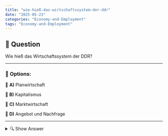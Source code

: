 ```yaml
---
title: "wie-hieß-das-wirtschaftssystem-der-ddr"
date: "2025-05-23"
categories: "Economy-and-Employment"
tags: "Economy-and-Employment"
---
```


## 📌 **Question**

Wie hieß das Wirtschaftssystem der DDR?



---

### 📝 **Options:**

🔘 **A)** Planwirtschaft

🔘 **B)** Kapitalismus

🔘 **C)** Marktwirtschaft

🔘 **D)** Angebot und Nachfrage

---

<details>
  <summary>🔍 Show Answer</summary>

  <p>
💡  <b>Correct Answer:</b>  a
  </p>
  <p>
    📖<b>Explanation:</b>
    Die Deutsche Demokratische Republik (DDR) existierte von 1949 bis 1990 und war ein sozialistischer Staat. Im Gegensatz zur Bundesrepublik Deutschland (BRD), die eine Marktwirtschaft hatte, folgte die DDR einem zentralen Wirtschaftssystem. Dieses System beinhaltete eine staatlich gelenkte Wirtschaft, in der Produktion und Verteilung von Gütern durch zentrale Planungen organisiert wurden, anstatt durch Marktpreise und Wettbewerb. Das Ziel war die Gleichheit und Solidarität in der Gesellschaft zu fördern. Die Frage bezieht sich auf dieses spezifische wirtschaftliche System der DDR.
  </p>
</details>

